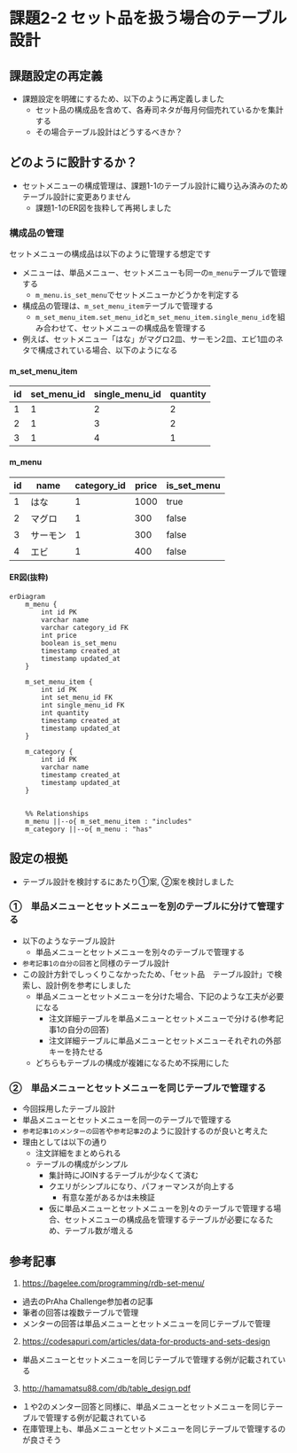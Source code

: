 # 課題2-2 セット品を扱う場合のテーブル設計

## 課題設定の再定義

- 課題設定を明確にするため、以下のように再定義しました
  - セット品の構成品を含めて、各寿司ネタが毎月何個売れているかを集計する
  - その場合テーブル設計はどうするべきか？

##  どのように設計するか？

- セットメニューの構成管理は、課題1-1のテーブル設計に織り込み済みのためテーブル設計に変更ありません
  - 課題1-1のER図を抜粋して再掲しました

### 構成品の管理

セットメニューの構成品は以下のように管理する想定です

- メニューは、単品メニュー、セットメニューも同一の`m_menu`テーブルで管理する
  - `m_menu.is_set_menu`でセットメニューかどうかを判定する
- 構成品の管理は、`m_set_menu_item`テーブルで管理する
  - `m_set_menu_item.set_menu_id`と`m_set_menu_item.single_menu_id`を組み合わせて、セットメニューの構成品を管理する
- 例えば、セットメニュー「はな」がマグロ2皿、サーモン2皿、エビ1皿のネタで構成されている場合、以下のようになる

#### m_set_menu_item

id | set_menu_id | single_menu_id | quantity
---|-------------|----------------|---------
1  | 1           | 2              | 2
2  | 1           | 3              | 2
3  | 1           | 4              | 1

#### m_menu

id | name | category_id | price | is_set_menu
---|------|-------------|-------|------------
1  | はな   | 1           | 1000  | true
2  | マグロ  | 1           | 300   | false
3  | サーモン | 1           | 300   | false
4  | エビ   | 1           | 400   | false


#### ER図(抜粋)

```mermaid
erDiagram
    m_menu {
        int id PK
        varchar name
        varchar category_id FK
        int price
        boolean is_set_menu
        timestamp created_at
        timestamp updated_at
    }

    m_set_menu_item {
        int id PK
        int set_menu_id FK
        int single_menu_id FK
        int quantity
        timestamp created_at
        timestamp updated_at
    }

    m_category {
        int id PK
        varchar name
        timestamp created_at
        timestamp updated_at
    }

    
    %% Relationships
    m_menu ||--o{ m_set_menu_item : "includes"
    m_category ||--o{ m_menu : "has"

  ```

## 設定の根拠

- テーブル設計を検討するにあたり①案, ②案を検討しました
  
### ①　単品メニューとセットメニューを別のテーブルに分けて管理する

- 以下のようなテーブル設計
  - 単品メニューとセットメニューを別々のテーブルで管理する
- `参考記事1の自分の回答`と同様のテーブル設計
- この設計方針でしっくりこなかったため、「セット品　テーブル設計」で検索し、設計例を参考にしました
  - 単品メニューとセットメニューを分けた場合、下記のような工夫が必要になる
    - 注文詳細テーブルを単品メニューとセットメニューで分ける(参考記事1の自分の回答)
    - 注文詳細テーブルに単品メニューとセットメニューそれぞれの外部キーを持たせる
  - どちらもテーブルの構成が複雑になるため不採用にした
  

### ②　単品メニューとセットメニューを同じテーブルで管理する

- 今回採用したテーブル設計
- 単品メニューとセットメニューを同一のテーブルで管理する
- `参考記事1のメンターの回答`や`参考記事2`のように設計するのが良いと考えた
- 理由としては以下の通り
  - 注文詳細をまとめられる
  - テーブルの構成がシンプル
    - 集計時にJOINするテーブルが少なくて済む
    - クエリがシンプルになり、パフォーマンスが向上する
      - 有意な差があるかは未検証
    - 仮に単品メニューとセットメニューを別々のテーブルで管理する場合、セットメニューの構成品を管理するテーブルが必要になるため、テーブル数が増える

## 参考記事

1. <https://bagelee.com/programming/rdb-set-menu/>
  - 過去のPrAha Challenge参加者の記事
  - 筆者の回答は複数テーブルで管理
  - メンターの回答は単品メニューとセットメニューを同じテーブルで管理
2. <https://codesapuri.com/articles/data-for-products-and-sets-design>
  - 単品メニューとセットメニューを同じテーブルで管理する例が記載されている
3. <http://hamamatsu88.com/db/table_design.pdf>
  - １や2のメンター回答と同様に、単品メニューとセットメニューを同じテーブルで管理する例が記載されている
  - 在庫管理上も、単品メニューとセットメニューを同じテーブルで管理するのが良さそう
